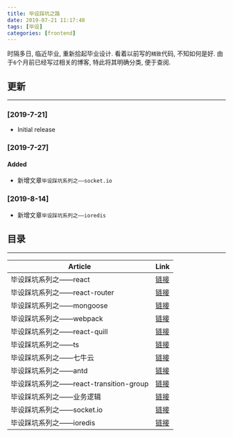 ```yaml
---
title: 毕设踩坑之路
date: 2019-07-21 11:17:48
tags: [毕设]
categories: [frontend]
---
```


时隔多日, 临近毕业, 重新拾起毕业设计. 看着以前写的`精致`代码, 不知如何是好. 由于`6`个月前已经写过相关的博客, 特此将其明确分类, 便于查阅.


<!-- more -->


## 更新

------

### [2019-7-21]

- Initial release

### [2019-7-27]

#### Added

- 新增文章`毕设踩坑系列之——socket.io`

### [2019-8-14]

- 新增文章`毕设踩坑系列之——ioredis`

## 目录

------

| Article                                | Link                                                                                                                                                                 |
| -------------------------------------- | -------------------------------------------------------------------------------------------------------------------------------------------------------------------- |
| 毕设踩坑系列之——react                  | [链接](https://blog.yyge.top/blog/2019/07/21/%E6%AF%95%E8%AE%BE%E8%B8%A9%E5%9D%91%E7%B3%BB%E5%88%97%E4%B9%8B%E2%80%94%E2%80%94react/)                                |
| 毕设踩坑系列之——react-router           | [链接](https://blog.yyge.top/blog/2019/07/21/%E6%AF%95%E8%AE%BE%E8%B8%A9%E5%9D%91%E7%B3%BB%E5%88%97%E4%B9%8B%E2%80%94%E2%80%94react-router/)                         |
| 毕设踩坑系列之——mongoose               | [链接](https://blog.yyge.top/blog/2019/07/21/%E6%AF%95%E8%AE%BE%E8%B8%A9%E5%9D%91%E7%B3%BB%E5%88%97%E4%B9%8B%E2%80%94%E2%80%94mongoose/)                             |
| 毕设踩坑系列之——webpack                | [链接](https://blog.yyge.top/blog/2019/07/21/%E6%AF%95%E8%AE%BE%E8%B8%A9%E5%9D%91%E7%B3%BB%E5%88%97%E4%B9%8B%E2%80%94%E2%80%94webpack/)                              |
| 毕设踩坑系列之——react-quill            | [链接](https://blog.yyge.top/blog/2019/07/21/%E6%AF%95%E8%AE%BE%E8%B8%A9%E5%9D%91%E7%B3%BB%E5%88%97%E4%B9%8B%E2%80%94%E2%80%94react-quill/)                          |
| 毕设踩坑系列之——ts                     | [链接](https://blog.yyge.top/blog/2019/07/21/%E6%AF%95%E8%AE%BE%E8%B8%A9%E5%9D%91%E7%B3%BB%E5%88%97%E4%B9%8B%E2%80%94%E2%80%94ts/)                                   |
| 毕设踩坑系列之——七牛云                 | [链接](https://blog.yyge.top/blog/2019/07/21/%E6%AF%95%E8%AE%BE%E8%B8%A9%E5%9D%91%E7%B3%BB%E5%88%97%E4%B9%8B%E2%80%94%E2%80%94%E4%B8%83%E7%89%9B%E4%BA%91/)          |
| 毕设踩坑系列之——antd                   | [链接](https://blog.yyge.top/blog/2019/07/21/%E6%AF%95%E8%AE%BE%E8%B8%A9%E5%9D%91%E7%B3%BB%E5%88%97%E4%B9%8B%E2%80%94%E2%80%94antd/)                                 |
| 毕设踩坑系列之——react-transition-group | [链接](https://blog.yyge.top/blog/2019/07/21/%E6%AF%95%E8%AE%BE%E8%B8%A9%E5%9D%91%E7%B3%BB%E5%88%97%E4%B9%8B%E2%80%94%E2%80%94react-transition-group/)               |
| 毕设踩坑系列之——业务逻辑               | [链接](https://blog.yyge.top/blog/2019/07/21/%E6%AF%95%E8%AE%BE%E8%B8%A9%E5%9D%91%E7%B3%BB%E5%88%97%E4%B9%8B%E2%80%94%E2%80%94%E4%B8%9A%E5%8A%A1%E9%80%BB%E8%BE%91/) |
| 毕设踩坑系列之——socket.io              | [链接](https://blog.yyge.top/blog/2019/07/27/%E6%AF%95%E8%AE%BE%E8%B8%A9%E5%9D%91%E7%B3%BB%E5%88%97%E4%B9%8B%E2%80%94%E2%80%94socket-io/)                            |
| 毕设踩坑系列之——ioredis                | [链接](https://blog.yyge.top/blog/2019/08/14/%E6%AF%95%E8%AE%BE%E8%B8%A9%E5%9D%91%E7%B3%BB%E5%88%97%E4%B9%8B%E2%80%94%E2%80%94ioredis/)                              |